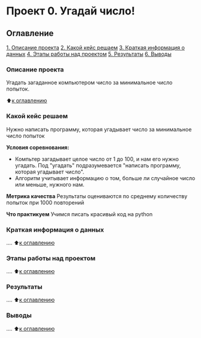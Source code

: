 # Проект 0. Угадай число!

## Оглавление

[1. Описание проекта](https://github.com/1977AM/am_data_science/tree/main/project_0/README.md#Описание-проекта)
[2. Какой кейс решаем](https://github.com/1977AM/am_data_science/tree/main/project_0/README.md#Какой-куйс-решаем)
[3. Краткая информация о данных](https://github.com/1977AM/am_data_science/tree/main/project_0/README.md#Краткая-информация-о-данных)
[4. Этапы работы над проектом](https://github.com/1977AM/am_data_science/tree/main/project_0/README.md#Этапы-работы-над-проектом)
[5. Результаты](https://github.com/1977AM/am_data_science/tree/main/project_0/README.md#Результаты)
[6. Выводы](https://github.com/1977AM/am_data_science/tree/main/project_0/README.md#Выводы)

### Описание проекта
Угадать загаданное компьютером число за минимальное число попыток.

:arrow_up:[к оглавлению](https://github.com/1977AM/am_data_science/tree/main/project_0/README.md#Оглавление)

### Какой кейс решаем
Нужно написать программу, которая угадывает число за минимальное число попыток

**Условия соревнования:**
- Компьтер загадывает целое число от 1 до 100, и нам его нужно угадать. Под "угадать" подразумевается "написать программу, которая угадывает число".
- Алгоритм учитывает информацию о том, больше ли случайное число или меньше, нужного нам.

**Метрика качества**
Результаты оцениваются по среднему количеству попыток при 1000 повторений

**Что практикуем**
Учимся писать красивый код на python

### Краткая информация о данных

....
:arrow_up:[к оглавлению](https://github.com/1977AM/am_data_science/tree/main/project_0/README.md#Оглавление)

### Этапы работы над проектом

....
:arrow_up:[к оглавлению](https://github.com/1977AM/am_data_science/tree/main/project_0/README.md#Оглавление)

### Результаты

....
:arrow_up:[к оглавлению](https://github.com/1977AM/am_data_science/tree/main/project_0/README.md#Оглавление)

### Выводы

....
:arrow_up:[к оглавлению](https://github.com/1977AM/am_data_science/tree/main/project_0/README.md#Оглавление)
